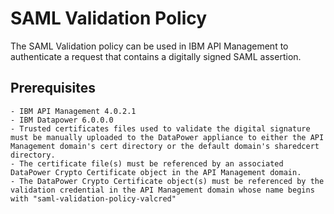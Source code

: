 # SAML Validation Policy
            
The SAML Validation policy can be used in IBM API Management to authenticate a request that contains a digitally signed SAML assertion.

## Prerequisites

    - IBM API Management 4.0.2.1 
    - IBM Datapower 6.0.0.0
    - Trusted certificates files used to validate the digital signature must be manually uploaded to the DataPower appliance to either the API Management domain's cert directory or the default domain's sharedcert directory.
    - The certificate file(s) must be referenced by an associated DataPower Crypto Certificate object in the API Management domain.
    - The DataPower Crypto Certificate object(s) must be referenced by the validation credential in the API Management domain whose name begins with "saml-validation-policy-valcred"

```
